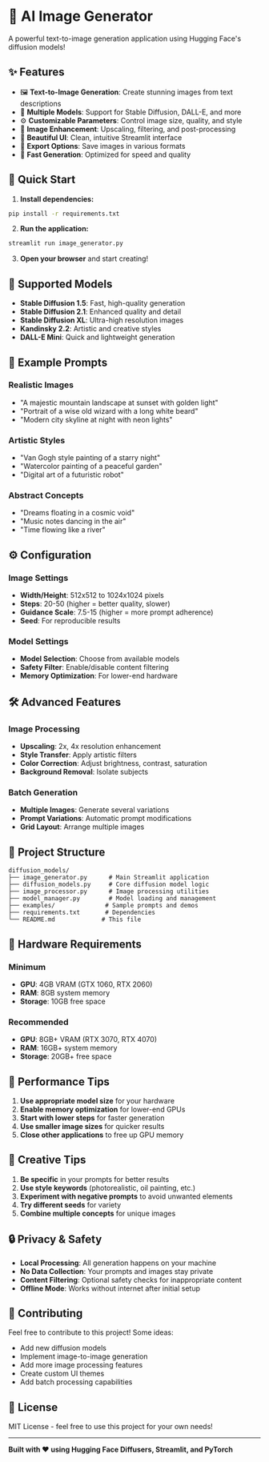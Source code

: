 # 🎨 AI Image Generator

A powerful text-to-image generation application using Hugging Face's diffusion models!

## ✨ Features

- 🖼️ **Text-to-Image Generation**: Create stunning images from text descriptions
- 🎯 **Multiple Models**: Support for Stable Diffusion, DALL-E, and more
- ⚙️ **Customizable Parameters**: Control image size, quality, and style
- 🎨 **Image Enhancement**: Upscaling, filtering, and post-processing
- 📱 **Beautiful UI**: Clean, intuitive Streamlit interface
- 💾 **Export Options**: Save images in various formats
- 🚀 **Fast Generation**: Optimized for speed and quality

## 🚀 Quick Start

1. **Install dependencies:**
```bash
pip install -r requirements.txt
```

2. **Run the application:**
```bash
streamlit run image_generator.py
```

3. **Open your browser** and start creating!

## 🎯 Supported Models

- **Stable Diffusion 1.5**: Fast, high-quality generation
- **Stable Diffusion 2.1**: Enhanced quality and detail
- **Stable Diffusion XL**: Ultra-high resolution images
- **Kandinsky 2.2**: Artistic and creative styles
- **DALL-E Mini**: Quick and lightweight generation

## 🎨 Example Prompts

### Realistic Images
- "A majestic mountain landscape at sunset with golden light"
- "Portrait of a wise old wizard with a long white beard"
- "Modern city skyline at night with neon lights"

### Artistic Styles
- "Van Gogh style painting of a starry night"
- "Watercolor painting of a peaceful garden"
- "Digital art of a futuristic robot"

### Abstract Concepts
- "Dreams floating in a cosmic void"
- "Music notes dancing in the air"
- "Time flowing like a river"

## ⚙️ Configuration

### Image Settings
- **Width/Height**: 512x512 to 1024x1024 pixels
- **Steps**: 20-50 (higher = better quality, slower)
- **Guidance Scale**: 7.5-15 (higher = more prompt adherence)
- **Seed**: For reproducible results

### Model Settings
- **Model Selection**: Choose from available models
- **Safety Filter**: Enable/disable content filtering
- **Memory Optimization**: For lower-end hardware

## 🛠️ Advanced Features

### Image Processing
- **Upscaling**: 2x, 4x resolution enhancement
- **Style Transfer**: Apply artistic filters
- **Color Correction**: Adjust brightness, contrast, saturation
- **Background Removal**: Isolate subjects

### Batch Generation
- **Multiple Images**: Generate several variations
- **Prompt Variations**: Automatic prompt modifications
- **Grid Layout**: Arrange multiple images

## 📁 Project Structure

```
diffusion_models/
├── image_generator.py      # Main Streamlit application
├── diffusion_models.py     # Core diffusion model logic
├── image_processor.py      # Image processing utilities
├── model_manager.py        # Model loading and management
├── examples/              # Sample prompts and demos
├── requirements.txt       # Dependencies
└── README.md             # This file
```

## 🔧 Hardware Requirements

### Minimum
- **GPU**: 4GB VRAM (GTX 1060, RTX 2060)
- **RAM**: 8GB system memory
- **Storage**: 10GB free space

### Recommended
- **GPU**: 8GB+ VRAM (RTX 3070, RTX 4070)
- **RAM**: 16GB+ system memory
- **Storage**: 20GB+ free space

## 🚀 Performance Tips

1. **Use appropriate model size** for your hardware
2. **Enable memory optimization** for lower-end GPUs
3. **Start with lower steps** for faster generation
4. **Use smaller image sizes** for quicker results
5. **Close other applications** to free up GPU memory

## 🎨 Creative Tips

1. **Be specific** in your prompts for better results
2. **Use style keywords** (photorealistic, oil painting, etc.)
3. **Experiment with negative prompts** to avoid unwanted elements
4. **Try different seeds** for variety
5. **Combine multiple concepts** for unique images

## 🔒 Privacy & Safety

- **Local Processing**: All generation happens on your machine
- **No Data Collection**: Your prompts and images stay private
- **Content Filtering**: Optional safety checks for inappropriate content
- **Offline Mode**: Works without internet after initial setup

## 🤝 Contributing

Feel free to contribute to this project! Some ideas:
- Add new diffusion models
- Implement image-to-image generation
- Add more image processing features
- Create custom UI themes
- Add batch processing capabilities

## 📄 License

MIT License - feel free to use this project for your own needs!

---

**Built with ❤️ using Hugging Face Diffusers, Streamlit, and PyTorch**
